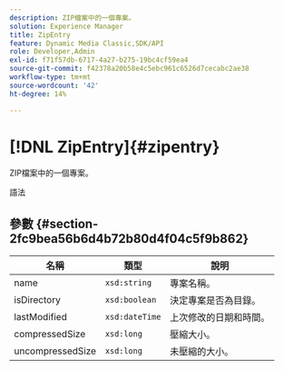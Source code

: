 ```yaml
---
description: ZIP檔案中的一個專案。
solution: Experience Manager
title: ZipEntry
feature: Dynamic Media Classic,SDK/API
role: Developer,Admin
exl-id: f71f57db-6717-4a27-b275-19bc4cf59ea4
source-git-commit: f42378a20b58e4c5ebc961c6526d7cecabc2ae38
workflow-type: tm+mt
source-wordcount: '42'
ht-degree: 14%

---
```


# [!DNL ZipEntry]{#zipentry}

ZIP檔案中的一個專案。

語法

## 參數 {#section-2fc9bea56b6d4b72b80d4f04c5f9b862}

| 名稱 | 類型 | 說明 |
|---|---|---|
| name | `xsd:string` | 專案名稱。 |
| isDirectory | `xsd:boolean` | 決定專案是否為目錄。 |
| lastModified | `xsd:dateTime` | 上次修改的日期和時間。 |
| compressedSize | `xsd:long` | 壓縮大小。 |
| uncompressedSize | `xsd:long` | 未壓縮的大小。 |
